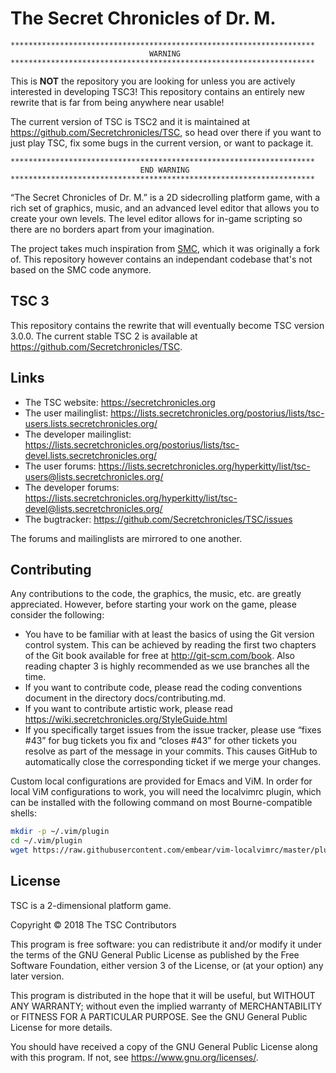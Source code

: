 The Secret Chronicles of Dr. M.
===============================

    ********************************************************************
                                   WARNING
    ********************************************************************

This is **NOT** the repository you are looking for unless you are actively
interested in developing TSC3! This repository contains an entirely
new rewrite that is far from being anywhere near usable!

The current version of TSC is TSC2 and it is maintained at
<https://github.com/Secretchronicles/TSC>, so head over there if you
want to just play TSC, fix some bugs in the current version, or want
to package it.

    ********************************************************************
                                 END WARNING
    ********************************************************************

“The Secret Chronicles of Dr. M.” is a 2D sidecrolling platform game,
with a rich set of graphics, music, and an advanced level editor that
allows you to create your own levels. The level editor allows for
in-game scripting so there are no borders apart from your imagination.

The project takes much inspiration from
[SMC](http://www.secretmaryo.org), which it was originally a fork
of. This repository however contains an independant codebase that's
not based on the SMC code anymore.

TSC 3
-----

This repository contains the rewrite that will eventually become TSC
version 3.0.0. The current stable TSC 2 is available at
<https://github.com/Secretchronicles/TSC>.

Links
-----

* The TSC website: <https://secretchronicles.org>
* The user mailinglist: <https://lists.secretchronicles.org/postorius/lists/tsc-users.lists.secretchronicles.org/>
* The developer mailinglist: <https://lists.secretchronicles.org/postorius/lists/tsc-devel.lists.secretchronicles.org/>
* The user forums: <https://lists.secretchronicles.org/hyperkitty/list/tsc-users@lists.secretchronicles.org/>
* The developer forums: <https://lists.secretchronicles.org/hyperkitty/list/tsc-devel@lists.secretchronicles.org/>
* The bugtracker: <https://github.com/Secretchronicles/TSC/issues>

The forums and mailinglists are mirrored to one another.

Contributing
------------

Any contributions to the code, the graphics, the music, etc. are
greatly appreciated. However, before starting your work on the game,
please consider the following:

* You have to be familiar with at least the basics of using the Git
  version control system. This can be achieved by reading the first
  two chapters of the Git book available for free at
  <http://git-scm.com/book>. Also reading chapter 3 is highly
  recommended as we use branches all the time.
* If you want to contribute code, please read the coding conventions
  document in the directory docs/contributing.md.
* If you want to contribute artistic work, please read
  <https://wiki.secretchronicles.org/StyleGuide.html>
* If you specifically target issues from the issue tracker, please
  use “fixes #43” for bug tickets you fix and “closes #43” for other
  tickets you resolve as part of the message in your commits. This
  causes GitHub to automatically close the corresponding ticket if
  we merge your changes.

Custom local configurations are provided for Emacs and ViM. In order for local
ViM configurations to work, you will need the localvimrc plugin, which can be
installed with the following command on most Bourne-compatible shells:

~~~sh
mkdir -p ~/.vim/plugin
cd ~/.vim/plugin
wget https://raw.githubusercontent.com/embear/vim-localvimrc/master/plugin/localvimrc.vim
~~~

License
-------

TSC is a 2-dimensional platform game.

Copyright © 2018 The TSC Contributors

This program is free software: you can redistribute it and/or modify
it under the terms of the GNU General Public License as published by
the Free Software Foundation, either version 3 of the License, or
(at your option) any later version.

This program is distributed in the hope that it will be useful,
but WITHOUT ANY WARRANTY; without even the implied warranty of
MERCHANTABILITY or FITNESS FOR A PARTICULAR PURPOSE.  See the
GNU General Public License for more details.

You should have received a copy of the GNU General Public License
along with this program.  If not, see <https://www.gnu.org/licenses/>.
